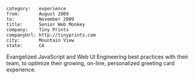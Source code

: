 ~~~
category:   experience
from:       August 2009
to:         November 2009
title:      Senior Web Monkey
company:    Tiny Prints
companyUrl: http://tinyprints.com
city:       Mountain View
state:      CA
~~~
Evangelized JavaScript and Web UI Engineering best practices with their team, to
optimize their growing, on-line, personalized greeting card experience.

